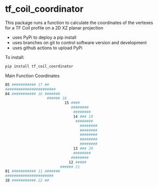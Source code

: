 # tf_coil_coordinator

This package runs a function to calculate the coordinates of the vertexes for
a TF Coil profile on a 2D XZ planar projection

- uses PyPi to deploy a pip install
- uses branches on git to control software version and development
- uses github actions to upload PyPi

To install:
```bash
pip install tf_coil_coordinator
```


Main Function Coordinates
```bash
05 ########### 17 ##
#######################
04 ########### 16 #######
                   ###### 18
			               15 ####
				              ########
				               ########
				               14 ### 19
				                ########
					              ########
					              ########
					              ########
					              ########
             					  ########
				               13 ### 20
            				   ########
				              ########
				             12 #####
			             ###### 21
01 ########### 11 #######
######################
10 ########### 22 ##
```
